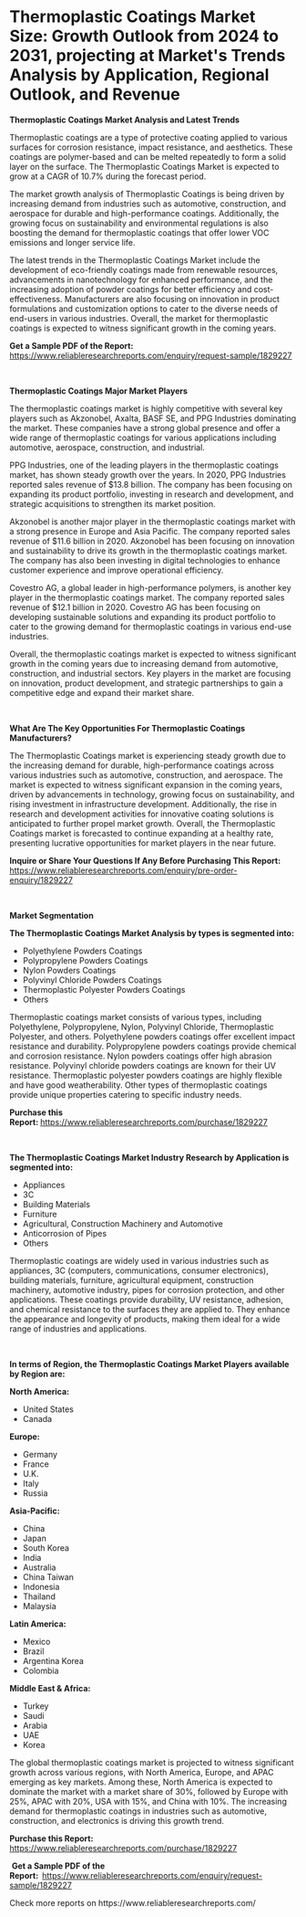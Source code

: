 <p><h1>Thermoplastic Coatings Market Size: Growth Outlook from 2024 to 2031, projecting at Market's Trends Analysis by Application, Regional Outlook, and Revenue</h1></p><p><strong>Thermoplastic Coatings Market Analysis and Latest Trends</strong></p>
<p><p>Thermoplastic coatings are a type of protective coating applied to various surfaces for corrosion resistance, impact resistance, and aesthetics. These coatings are polymer-based and can be melted repeatedly to form a solid layer on the surface. The Thermoplastic Coatings Market is expected to grow at a CAGR of 10.7% during the forecast period. </p><p>The market growth analysis of Thermoplastic Coatings is being driven by increasing demand from industries such as automotive, construction, and aerospace for durable and high-performance coatings. Additionally, the growing focus on sustainability and environmental regulations is also boosting the demand for thermoplastic coatings that offer lower VOC emissions and longer service life.</p><p>The latest trends in the Thermoplastic Coatings Market include the development of eco-friendly coatings made from renewable resources, advancements in nanotechnology for enhanced performance, and the increasing adoption of powder coatings for better efficiency and cost-effectiveness. Manufacturers are also focusing on innovation in product formulations and customization options to cater to the diverse needs of end-users in various industries. Overall, the market for thermoplastic coatings is expected to witness significant growth in the coming years.</p></p>
<p><strong>Get a Sample PDF of the Report:&nbsp;</strong> <a href="https://www.reliableresearchreports.com/enquiry/request-sample/1829227">https://www.reliableresearchreports.com/enquiry/request-sample/1829227</a></p>
<p>&nbsp;</p>
<p><strong>Thermoplastic Coatings Major Market Players</strong></p>
<p><p>The thermoplastic coatings market is highly competitive with several key players such as Akzonobel, Axalta, BASF SE, and PPG Industries dominating the market. These companies have a strong global presence and offer a wide range of thermoplastic coatings for various applications including automotive, aerospace, construction, and industrial.</p><p>PPG Industries, one of the leading players in the thermoplastic coatings market, has shown steady growth over the years. In 2020, PPG Industries reported sales revenue of $13.8 billion. The company has been focusing on expanding its product portfolio, investing in research and development, and strategic acquisitions to strengthen its market position.</p><p>Akzonobel is another major player in the thermoplastic coatings market with a strong presence in Europe and Asia Pacific. The company reported sales revenue of $11.6 billion in 2020. Akzonobel has been focusing on innovation and sustainability to drive its growth in the thermoplastic coatings market. The company has also been investing in digital technologies to enhance customer experience and improve operational efficiency.</p><p>Covestro AG, a global leader in high-performance polymers, is another key player in the thermoplastic coatings market. The company reported sales revenue of $12.1 billion in 2020. Covestro AG has been focusing on developing sustainable solutions and expanding its product portfolio to cater to the growing demand for thermoplastic coatings in various end-use industries.</p><p>Overall, the thermoplastic coatings market is expected to witness significant growth in the coming years due to increasing demand from automotive, construction, and industrial sectors. Key players in the market are focusing on innovation, product development, and strategic partnerships to gain a competitive edge and expand their market share.</p></p>
<p>&nbsp;</p>
<p><strong>What Are The Key Opportunities For Thermoplastic Coatings Manufacturers?</strong></p>
<p><p>The Thermoplastic Coatings market is experiencing steady growth due to the increasing demand for durable, high-performance coatings across various industries such as automotive, construction, and aerospace. The market is expected to witness significant expansion in the coming years, driven by advancements in technology, growing focus on sustainability, and rising investment in infrastructure development. Additionally, the rise in research and development activities for innovative coating solutions is anticipated to further propel market growth. Overall, the Thermoplastic Coatings market is forecasted to continue expanding at a healthy rate, presenting lucrative opportunities for market players in the near future.</p></p>
<p><strong>Inquire or Share Your Questions If Any Before Purchasing This Report:</strong> <a href="https://www.reliableresearchreports.com/enquiry/pre-order-enquiry/1829227">https://www.reliableresearchreports.com/enquiry/pre-order-enquiry/1829227</a></p>
<p>&nbsp;</p>
<p><strong>Market Segmentation</strong></p>
<p><strong>The Thermoplastic Coatings Market Analysis by types is segmented into:</strong></p>
<p><ul><li>Polyethylene Powders Coatings</li><li>Polypropylene Powders Coatings</li><li>Nylon Powders Coatings</li><li>Polyvinyl Chloride Powders Coatings</li><li>Thermoplastic Polyester Powders Coatings</li><li>Others</li></ul></p>
<p><p>Thermoplastic coatings market consists of various types, including Polyethylene, Polypropylene, Nylon, Polyvinyl Chloride, Thermoplastic Polyester, and others. Polyethylene powders coatings offer excellent impact resistance and durability. Polypropylene powders coatings provide chemical and corrosion resistance. Nylon powders coatings offer high abrasion resistance. Polyvinyl chloride powders coatings are known for their UV resistance. Thermoplastic polyester powders coatings are highly flexible and have good weatherability. Other types of thermoplastic coatings provide unique properties catering to specific industry needs.</p></p>
<p><strong>Purchase this Report:&nbsp;</strong><a href="https://www.reliableresearchreports.com/purchase/1829227">https://www.reliableresearchreports.com/purchase/1829227</a></p>
<p>&nbsp;</p>
<p><strong>The Thermoplastic Coatings Market Industry Research by Application is segmented into:</strong></p>
<p><ul><li>Appliances</li><li>3C</li><li>Building Materials</li><li>Furniture</li><li>Agricultural, Construction Machinery and Automotive</li><li>Anticorrosion of Pipes</li><li>Others</li></ul></p>
<p><p>Thermoplastic coatings are widely used in various industries such as appliances, 3C (computers, communications, consumer electronics), building materials, furniture, agricultural equipment, construction machinery, automotive industry, pipes for corrosion protection, and other applications. These coatings provide durability, UV resistance, adhesion, and chemical resistance to the surfaces they are applied to. They enhance the appearance and longevity of products, making them ideal for a wide range of industries and applications.</p></p>
<p>&nbsp;</p>
<p><strong>In terms of Region, the Thermoplastic Coatings Market Players available by Region are:</strong></p>
<p>
    <p> <strong> North America: </strong>
        <ul>
            <li>United States</li>
            <li>Canada</li>
        </ul>
        </p> 
    <p> <strong> Europe: </strong>
        <ul>
            <li>Germany</li>
            <li>France</li>
            <li>U.K.</li>
            <li>Italy</li>
            <li>Russia</li>
        </ul>
        </p> 
    <p> <strong> Asia-Pacific: </strong>
        <ul>
            <li>China</li>
            <li>Japan</li>
            <li>South Korea</li>
            <li>India</li>
            <li>Australia</li>
            <li>China Taiwan</li>
            <li>Indonesia</li>
            <li>Thailand</li>
            <li>Malaysia</li>
        </ul>
        </p> 
    <p> <strong> Latin America: </strong>
        <ul>
            <li>Mexico</li>
            <li>Brazil</li>
            <li>Argentina Korea</li>
            <li>Colombia</li>
        </ul>
        </p> 
    <p> <strong> Middle East & Africa: </strong>
        <ul>
            <li>Turkey</li>
            <li>Saudi</li>
            <li>Arabia</li>
            <li>UAE</li>
            <li>Korea</li>
        </ul>
    </p>
    </p>
<p><p>The global thermoplastic coatings market is projected to witness significant growth across various regions, with North America, Europe, and APAC emerging as key markets. Among these, North America is expected to dominate the market with a market share of 30%, followed by Europe with 25%, APAC with 20%, USA with 15%, and China with 10%. The increasing demand for thermoplastic coatings in industries such as automotive, construction, and electronics is driving this growth trend.</p></p>
<p><strong>Purchase this Report: </strong><a href="https://www.reliableresearchreports.com/purchase/1829227">https://www.reliableresearchreports.com/purchase/1829227</a></p>
<p>&nbsp;<strong>Get a Sample PDF of the Report:&nbsp;&nbsp;</strong><a href="https://www.reliableresearchreports.com/enquiry/request-sample/1829227">https://www.reliableresearchreports.com/enquiry/request-sample/1829227</a></p>
<p><strong></strong></p>
<p>Check more reports on https://www.reliableresearchreports.com/</p>